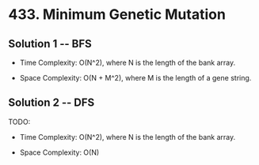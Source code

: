# 433. Minimum Genetic Mutation

## Solution 1 -- BFS

* Time Complexity: O(N^2), where N is the length of the bank array.

* Space Complexity: O(N + M^2), where M is the length of a gene string.

## Solution 2 -- DFS

TODO:

* Time Complexity: O(N^2), where N is the length of the bank array.

* Space Complexity: O(N)
